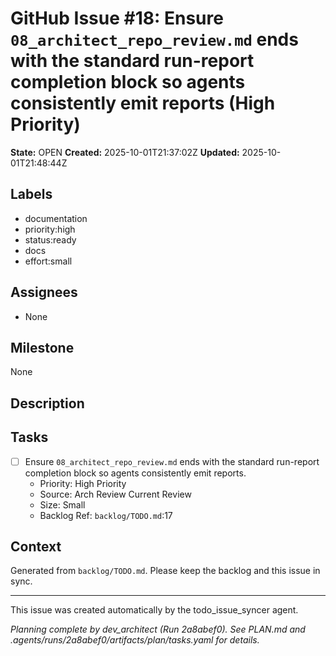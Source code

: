 # GitHub Issue #18: Ensure `08_architect_repo_review.md` ends with the standard run-report completion block so agents consistently emit reports (High Priority)

**State:** OPEN
**Created:** 2025-10-01T21:37:02Z
**Updated:** 2025-10-01T21:48:44Z

## Labels
- documentation
- priority:high
- status:ready
- docs
- effort:small

## Assignees
- None

## Milestone
None

## Description
## Tasks

- [ ] Ensure `08_architect_repo_review.md` ends with the standard run-report completion block so agents consistently emit reports.
  - Priority: High Priority
  - Source: Arch Review Current Review
  - Size: Small
  - Backlog Ref: `backlog/TODO.md`:17

## Context
Generated from `backlog/TODO.md`. Please keep the backlog and this issue in sync.

---
This issue was created automatically by the todo_issue_syncer agent.

_Planning complete by dev_architect (Run 2a8abef0). See PLAN.md and .agents/runs/2a8abef0/artifacts/plan/tasks.yaml for details._
